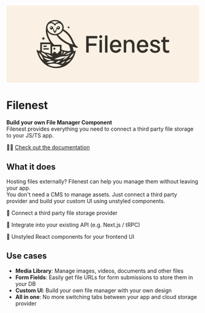 ![Filenest Banner](.github/images/banner.png)

# Filenest  
**Build your own File Manager Component**  
Filenest provides everything you need to connect a third party file storage to your JS/TS app.

🦉📖 [Check out the documentation](https://github.com/filenest/filenest)

## What it does

Hosting files externally? Filenest can help you manage them without leaving your app.  
You don't need a CMS to manage assets. Just connect a third party provider
and build your custom UI using unstyled components.

🔋 Connect a third party file storage provider

🔌 Integrate into your existing API (e.g. Next.js / tRPC)

🎨 Unstyled React components for your frontend UI

## Use cases

- **Media Library**: Manage images, videos, documents and other files
- **Form Fields**: Easily get file URLs for form submissions to store them in your DB
- **Custom UI**: Build your own file manager with your own design
- **All in one**: No more switching tabs between your app and cloud storage provider